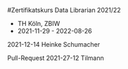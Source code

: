 #Zertifikatskurs Data Librarian 2021/22



- TH Köln, ZBIW
- 2021-11-29 - 2022-08-26

2021-12-14 Heinke Schumacher

Pull-Request
2021-27-12 Tilmann
